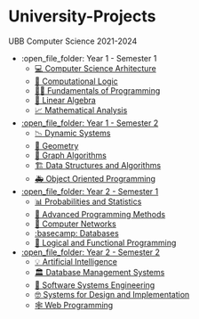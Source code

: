 # University-Projects
UBB Computer Science 2021-2024

<ul>
  <li>:open_file_folder: Year 1 - Semester 1
    <ul>
      <li>
        <a href = "https://github.com/D17AN/University-Projects/tree/main/Year%201%20-%20Semester%201/CSA">
          💻 Computer Science Arhitecture
      </li>
      <li>
        <a href = "https://github.com/D17AN/University-Projects/tree/main/Year%201%20-%20Semester%201/Computational%20Logic">
          🧠 Computational Logic
      </li>
      <li>
        <a href = "https://github.com/D17AN/University-Projects/tree/main/Year%201%20-%20Semester%201/Fundamentals%20of%20Programming">
          👨‍💻 Fundamentals of Programming
      </li>
      <li>
        <a href = "https://github.com/D17AN/University-Projects/tree/main/Year%201%20-%20Semester%201/Linear%20Algebra">
          🔢 Linear Algebra
      </li>
      <li>
        <a href = "https://github.com/D17AN/University-Projects/tree/main/Year%201%20-%20Semester%201/Mathematical%20Analysis">
          📈 Mathematical Analysis
      </li>
    </ul>
  </li>
  <li>:open_file_folder: Year 1 - Semester 2
    <ul>
      <li>
        <a href = "https://github.com/D17AN/University-Projects/tree/main/Year%201%20-%20Semester%202/Dynamic%20Systems">
          📉 Dynamic Systems
      </li>
      <li>
        <a href = "https://github.com/D17AN/University-Projects/tree/main/Year%201%20-%20Semester%202/Geometry">
          📐 Geometry
      </li>
      <li>
        <a href = "https://github.com/D17AN/University-Projects/tree/main/Year%201%20-%20Semester%202/Graph%20Algorithms">
          🌳 Graph Algorithms
      </li>
      <li>
        <a href = "https://github.com/D17AN/University-Projects/tree/main/Year%201%20-%20Semester%202/Data%20Structures%20and%20Algorithms">
          🏗️ Data Structures and Algorithms
      </li>
      <li>
        <a href = "https://github.com/D17AN/University-Projects/tree/main/Year%201%20-%20Semester%202/OOP">
          🚑 Object Oriented Programming
      </li>
    </ul>
  </li>
  <li>:open_file_folder: Year 2 - Semester 1
    <ul>
      <li>
        <a href = "https://github.com/D17AN/University-Projects/tree/main/Year%202%20-%20Semester%201/Probability%20and%20Statistics">
          📊 Probabilities and Statistics
      </li>
      <li>
        <a href = "https://github.com/D17AN/University-Projects/tree/main/Year%202%20-%20Semester%201/Advanced%20Programming%20Methods">
          🎅 Advanced Programming Methods
      </li>
      <li>
        <a href = "https://github.com/D17AN/University-Projects/tree/main/Year%202%20-%20Semester%201/Computer%20Networks">
          🔌 Computer Networks
      </li>
      <li>
        <a href = "https://github.com/D17AN/University-Projects/tree/main/Year%202%20-%20Semester%201/Databases">
          :basecamp: Databases
      </li>
      <li>
        <a href = "https://github.com/D17AN/University-Projects/tree/main/Year%202%20-%20Semester%201/Functional%20and%20Logic%20Programming">
          💼 Logical and Functional Programming
      </li>
    </ul>
  </li>
  <li>:open_file_folder: Year 2 - Semester 2
    <ul>
      <li>
        <a href = "https://github.com/D17AN/University-Projects/tree/main/Year%202%20-%20Semester%202/Artificial%20Intelligence">
          💡 Artificial Intelligence
      </li>
      <li>
        <a href = "https://github.com/D17AN/University-Projects/tree/main/Year%202%20-%20Semester%202/Database%20System%20Management">
          🏛️ Database Management Systems
     </li>
     <li>
        <a href = "https://github.com/D17AN/University-Projects/tree/main/Year%202%20-%20Semester%202/Software%20System%20Engineering">
          🔩 Software Systems Engineering
     </li>
     <li>
        <a href = "https://github.com/D17AN/University-Projects/tree/main/Year%202%20-%20Semester%202/Systems%20for%20Design%20and%20Implementation">
          🤓 Systems for Design and Implementation
     </li>
     <li>
        <a href = "https://github.com/D17AN/University-Projects/tree/main/Year%202%20-%20Semester%202/Web%20Programming/Labs">
          🕸️ Web Programming
     </li>
    </ul>
  </li>
</ul>
